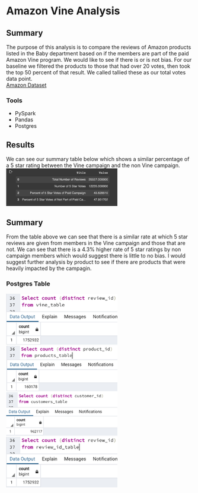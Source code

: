 # Amazon Vine Analysis
## Summary
The purpose of this analysis is to compare the reviews of Amazon products listed in the Baby department based on if the members are part of the paid Amazon Vine program. We would like to see if there is or is not bias. For our baseline we filtered the products to those that had over 20 votes, then took the top 50 percent of that result. We called tallied these as our total votes data point. </br>
[Amazon Dataset](https://s3.amazonaws.com/amazon-reviews-pds/tsv/amazon_reviews_us_Baby_v1_00.tsv.gz)

### Tools
- PySpark
- Pandas
- Postgres

## Results
We can see our summary table below which shows a similar percentage of a 5 star rating between the Vine campaign and the non Vine campaign.</br>
<img src="Resources/SummaryTable.png" width=300>

## Summary
From the table above we can see that there is a similar rate at which 5 star reviews are given from members in the Vine campaign and those that are not. We can see that there is a 4.3% higher rate of 5 star ratings by non campaign members which would suggest there is little to no bias.
I would suggest further analysis by product to see if there are products that were heavily impacted by the campagin. 

### Postgres Table
<img src="Resources/vineTable_SQL.png" width=300>
<img src="Resources/productsTable_SQL.png" width=300>
<img src="Resources/customerTable_SQL.png" width=300>
<img src="Resources/reviewIDTable_SQL.png" width=300>
